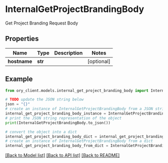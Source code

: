 # InternalGetProjectBrandingBody

Get Project Branding Request Body

## Properties

Name | Type | Description | Notes
------------ | ------------- | ------------- | -------------
**hostname** | **str** |  | [optional] 

## Example

```python
from ory_client.models.internal_get_project_branding_body import InternalGetProjectBrandingBody

# TODO update the JSON string below
json = "{}"
# create an instance of InternalGetProjectBrandingBody from a JSON string
internal_get_project_branding_body_instance = InternalGetProjectBrandingBody.from_json(json)
# print the JSON string representation of the object
print(InternalGetProjectBrandingBody.to_json())

# convert the object into a dict
internal_get_project_branding_body_dict = internal_get_project_branding_body_instance.to_dict()
# create an instance of InternalGetProjectBrandingBody from a dict
internal_get_project_branding_body_from_dict = InternalGetProjectBrandingBody.from_dict(internal_get_project_branding_body_dict)
```
[[Back to Model list]](../README.md#documentation-for-models) [[Back to API list]](../README.md#documentation-for-api-endpoints) [[Back to README]](../README.md)


